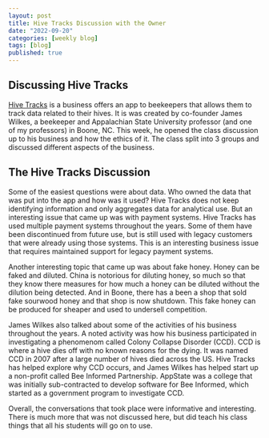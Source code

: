 ```yaml
---
layout: post
title: Hive Tracks Discussion with the Owner
date: "2022-09-20"
categories: [weekly blog]
tags: [blog]
published: true
---
```


## Discussing Hive Tracks

[Hive Tracks](https://www.hivetracks.com/) is a business offers an app to beekeepers that allows them to track data related to their hives. It is was created by co-founder James Wilkes, a beekeeper and Appalachian State University professor (and one of my professors) in Boone, NC. This week, he opened the class discussion up to his business and how the ethics of it. The class split into 3 groups and discussed different aspects of the business. 

## The Hive Tracks Discussion
Some of the easiest questions were about data. Who owned the data that was put into the app and how was it used? Hive Tracks does not keep identifying information and only aggregates data for analytical use. But an interesting issue that came up was with payment systems. Hive Tracks has used multiple payment systems throughout the years. Some of them have been discontinued from future use, but is still used with legacy customers that were already using those systems. This is an interesting business issue that requires maintained support for legacy payment systems. 

Another interesting topic that came up was about fake honey. Honey can be faked and diluted. China is notorious for diluting honey, so much so that they know there measures for how much a honey can be diluted without the dilution being detected. And in Boone, there has a been a shop that sold fake sourwood honey and that shop is now shutdown. This fake honey can be produced for sheaper and used to undersell competition.

James Wilkes also talked about some of the activities of his business throughout the years. A noted activity was how his business participated in investigating a phenomenom called Colony Collapse Disorder (CCD). CCD is where a hive dies off with no known reasons for the dying. It was named CCD in 2007 after a large number of hives died across the US. Hive Tracks has helped explore why CCD occurs, and James Wilkes has helped start up a non-profit called Bee Informed Partnership. AppState was a college that was initially sub-contracted to develop software for Bee Informed, which started as a government program to investigate CCD.

Overall, the conversations that took place were informative and interesting. There is much more that was not discussed here, but did teach his class things that all his students will go on to use.